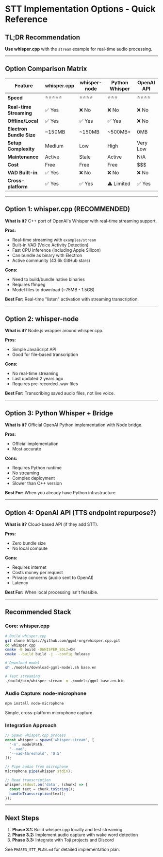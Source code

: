 # STT Implementation Options - Quick Reference

## TL;DR Recommendation

**Use whisper.cpp** with the `stream` example for real-time audio processing.

---

## Option Comparison Matrix

| Feature | whisper.cpp | whisper-node | Python Whisper | OpenAI API |
|---------|-------------|--------------|----------------|------------|
| **Speed** | ⭐⭐⭐⭐⭐ | ⭐⭐⭐⭐ | ⭐⭐⭐ | ⭐⭐⭐⭐ |
| **Real-time Streaming** | ✅ Yes | ❌ No | ❌ No | ❌ No |
| **Offline/Local** | ✅ Yes | ✅ Yes | ✅ Yes | ❌ No |
| **Electron Bundle Size** | ~150MB | ~150MB | ~500MB+ | 0MB |
| **Setup Complexity** | Medium | Low | High | Very Low |
| **Maintenance** | Active | Stale | Active | N/A |
| **Cost** | Free | Free | Free | $$$ |
| **VAD Built-in** | ✅ Yes | ❌ No | ❌ No | ❌ No |
| **Cross-platform** | ✅ Yes | ✅ Yes | ⚠️ Limited | ✅ Yes |

---

## Option 1: whisper.cpp (RECOMMENDED)

**What is it?**
C++ port of OpenAI's Whisper with real-time streaming support.

**Pros:**

- Real-time streaming with `examples/stream`
- Built-in VAD (Voice Activity Detection)
- Fast CPU inference (including Apple Silicon)
- Can bundle as binary with Electron
- Active community (43.6k GitHub stars)

**Cons:**

- Need to build/bundle native binaries
- Requires ffmpeg
- Model files to download (~75MB - 1.5GB)

**Best For:**
Real-time "listen" activation with streaming transcription.

---

## Option 2: whisper-node

**What is it?**
Node.js wrapper around whisper.cpp.

**Pros:**

- Simple JavaScript API
- Good for file-based transcription

**Cons:**

- No real-time streaming
- Last updated 2 years ago
- Requires pre-recorded .wav files

**Best For:**
Transcribing saved audio files, not live voice.

---

## Option 3: Python Whisper + Bridge

**What is it?**
Official OpenAI Python implementation with Node bridge.

**Pros:**

- Official implementation
- Most accurate

**Cons:**

- Requires Python runtime
- No streaming
- Complex deployment
- Slower than C++ version

**Best For:**
When you already have Python infrastructure.

---

## Option 4: OpenAI API (TTS endpoint repurpose?)

**What is it?**
Cloud-based API (if they add STT).

**Pros:**

- Zero bundle size
- No local compute

**Cons:**

- Requires internet
- Costs money per request
- Privacy concerns (audio sent to OpenAI)
- Latency

**Best For:**
When local processing isn't feasible.

---

## Recommended Stack

### Core: whisper.cpp

```bash
# Build whisper.cpp
git clone https://github.com/ggml-org/whisper.cpp.git
cd whisper.cpp
cmake -B build -DWHISPER_SDL2=ON
cmake --build build -j --config Release

# Download model
sh ./models/download-ggml-model.sh base.en

# Test streaming
./build/bin/whisper-stream -m ./models/ggml-base.en.bin
```

### Audio Capture: node-microphone

```bash
npm install node-microphone
```

Simple, cross-platform microphone capture.

### Integration Approach

```typescript
// Spawn whisper.cpp process
const whisper = spawn('whisper-stream', [
  '-m', modelPath,
  '--vad',
  '--vad-threshold', '0.5'
]);

// Pipe audio from microphone
microphone.pipe(whisper.stdin);

// Read transcription
whisper.stdout.on('data', (chunk) => {
  const text = chunk.toString();
  handleTranscription(text);
});
```

---

## Next Steps

1. **Phase 3.1:** Build whisper.cpp locally and test streaming
2. **Phase 3.2:** Implement audio capture with wake word detection
3. **Phase 3.3:** Integrate with Toji projects and Discord

See `PHASE3_STT_PLAN.md` for detailed implementation plan.
